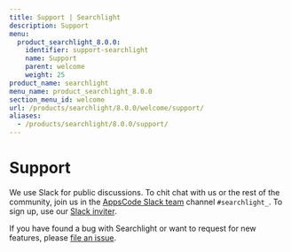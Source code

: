 ```yaml
---
title: Support | Searchlight
description: Support
menu:
  product_searchlight_8.0.0:
    identifier: support-searchlight
    name: Support
    parent: welcome
    weight: 25
product_name: searchlight
menu_name: product_searchlight_8.0.0
section_menu_id: welcome
url: /products/searchlight/8.0.0/welcome/support/
aliases:
  - /products/searchlight/8.0.0/support/
---
```

# Support

We use Slack for public discussions. To chit chat with us or the rest of the community, join us in the [AppsCode Slack team](https://appscode.slack.com/messages/C8M7LT2QK/details/) channel `#searchlight_`. To sign up, use our [Slack inviter](https://slack.appscode.com/).

If you have found a bug with Searchlight or want to request for new features, please [file an issue](https://github.com/appscode/searchlight/issues/new).
